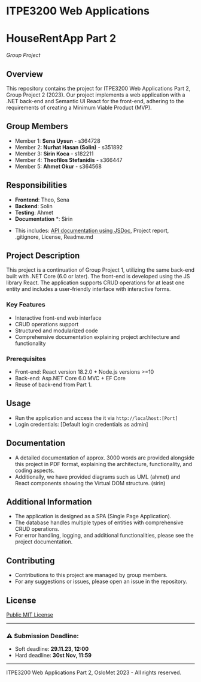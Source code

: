 # ITPE3200 Web Applications 
# HouseRentApp Part 2
_Group Project_

## Overview
This repository contains the project for ITPE3200 Web Applications Part 2, Group Project 2 (2023). Our project implements a web application with a .NET back-end and Semantic UI React for the front-end, adhering to the requirements of creating a Minimum Viable Product (MVP).

## Group Members
- Member 1: **Sena Uysun** - s364728
- Member 2: **Nurhat Hasan (Solin)** - s351892
- Member 3: **Sirin Koca** - s182211
- Member 4: **Theofilos Stefanidis** - s366447
- Member 5: **Ahmet Okur** - s364568

## Responsibilities 
- **Frontend**: Theo, Sena
- **Backend**: Solin
- **Testing**: Ahmet
- **Documentation** *: Sirin 
* This includes: [API documentation using JSDoc](https://github.com/a-sena/Project2_HouseRentApp/tree/master/Project2_HouseRentApp/ClientApp/docs), Project report, .gitignore, License, Readme.md

## Project Description
This project is a continuation of Group Project 1, utilizing the same back-end built with .NET Core (6.0 or later). The front-end is developed using the JS library React. The application supports CRUD operations for at least one entity and includes a user-friendly interface with interactive forms.

### Key Features
- Interactive front-end web interface
- CRUD operations support
- Structured and modularized code
- Comprehensive documentation explaining project architecture and functionality

### Prerequisites
- Front-end: React version 18.2.0  + Node.js versions >=10
- Back-end: Asp.NET Core 6.0 MVC + EF Core
- Reuse of back-end from Part 1.

## Usage
- Run the application and access the it via `http://localhost:[Port]`
- Login credentials: [Default login credentials as admin]

## Documentation
- A detailed documentation of approx. 3000 words are provided alongside this project in PDF format, explaining the architecture, functionality, and coding aspects.
- Additionally, we have provided diagrams such as UML (ahmet) and React components showing the Virtual DOM structure.  (sirin)

## Additional Information
- The application is designed as a SPA (Single Page Application).
- The database handles multiple types of entities with comprehensive CRUD operations.
- For error handling, logging, and additional functionalities, please see the project documentation.

## Contributing
- Contributions to this project are managed by group members.
- For any suggestions or issues, please open an issue in the repository.

## License
[Public MIT License](https://github.com/a-sena/Project2_HouseRentApp/blob/master/LICENSE)

---

### :warning: Submission Deadline:
- Soft deadline: **29.11.23, 12:00**
- Hard deadline: **30st Nov, 11:59**

---

ITPE3200 Web Applications Part 2, OsloMet 2023 - All rights reserved. 
